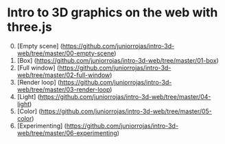 Intro to 3D graphics on the web with three.js
=====

0. [Empty scene] (https://github.com/juniorrojas/intro-3d-web/tree/master/00-empty-scene)
1. [Box] (https://github.com/juniorrojas/intro-3d-web/tree/master/01-box)
2. [Full window] (https://github.com/juniorrojas/intro-3d-web/tree/master/02-full-window)
3. [Render loop] (https://github.com/juniorrojas/intro-3d-web/tree/master/03-render-loop)
4. [Light] (https://github.com/juniorrojas/intro-3d-web/tree/master/04-light)
5. [Color] (https://github.com/juniorrojas/intro-3d-web/tree/master/05-color)
6. [Experimenting] (https://github.com/juniorrojas/intro-3d-web/tree/master/06-experimenting)
